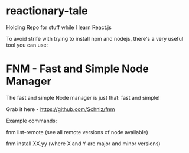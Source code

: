 # reactionary-tale
Holding Repo for stuff while I learn React.js

To avoid strife with trying to install npm and nodejs, there's a very useful tool you can use:

FNM - Fast and Simple Node Manager
==================================
The fast and simple Node manager is just that: fast and simple!

Grab it here - https://github.com/Schniz/fnm

Example commands: 

fnm list-remote (see all remote versions of node available)

fnm install XX.yy (where X and Y are major and minor versions)
